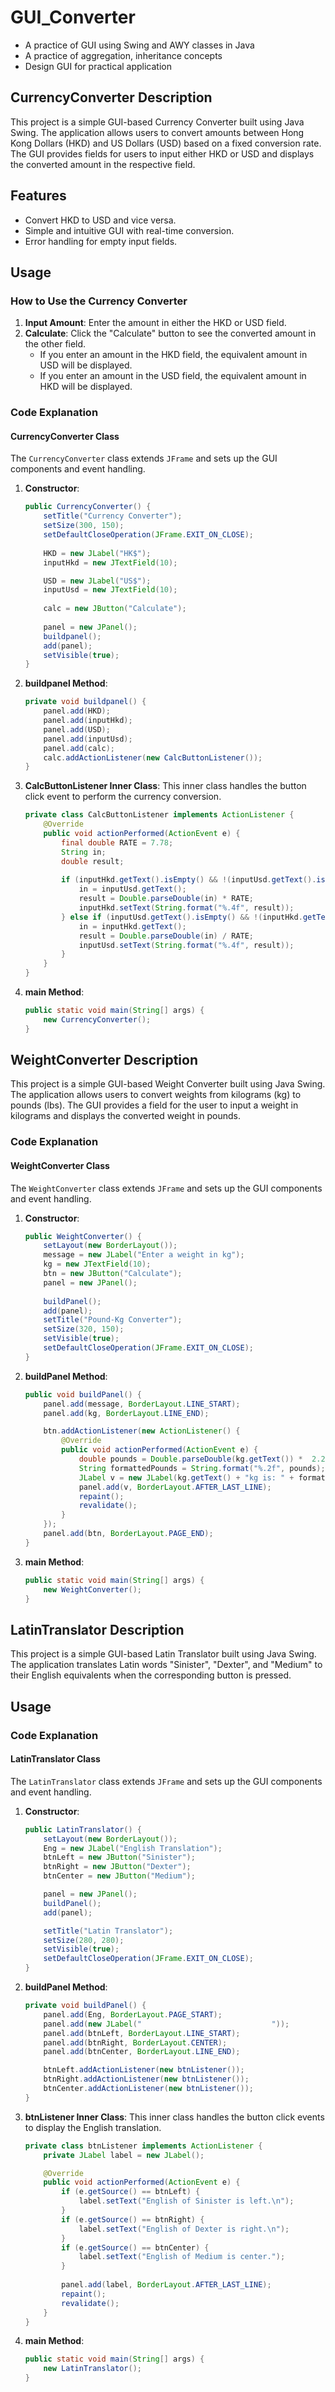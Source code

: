 # GUI_Converter
- A practice of GUI using Swing and AWY classes in Java
- A practice of aggregation, inheritance concepts
- Design GUI for practical application

## CurrencyConverter Description
This project is a simple GUI-based Currency Converter built using Java Swing. The application allows users to convert amounts between Hong Kong Dollars (HKD) and US Dollars (USD) based on a fixed conversion rate. The GUI provides fields for users to input either HKD or USD and displays the converted amount in the respective field.

## Features
- Convert HKD to USD and vice versa.
- Simple and intuitive GUI with real-time conversion.
- Error handling for empty input fields.

## Usage

### How to Use the Currency Converter
1. **Input Amount**: Enter the amount in either the HKD or USD field.
2. **Calculate**: Click the "Calculate" button to see the converted amount in the other field.
   - If you enter an amount in the HKD field, the equivalent amount in USD will be displayed.
   - If you enter an amount in the USD field, the equivalent amount in HKD will be displayed.

### Code Explanation

#### CurrencyConverter Class
The `CurrencyConverter` class extends `JFrame` and sets up the GUI components and event handling.

1. **Constructor**:
    ```java
    public CurrencyConverter() {
        setTitle("Currency Converter");
        setSize(300, 150);
        setDefaultCloseOperation(JFrame.EXIT_ON_CLOSE);
        
        HKD = new JLabel("HK$");
        inputHkd = new JTextField(10);

        USD = new JLabel("US$");
        inputUsd = new JTextField(10);
        
        calc = new JButton("Calculate");
        
        panel = new JPanel();
        buildpanel();
        add(panel);
        setVisible(true);
    }
    ```

2. **buildpanel Method**:
    ```java
    private void buildpanel() {
        panel.add(HKD);
        panel.add(inputHkd);
        panel.add(USD);
        panel.add(inputUsd);
        panel.add(calc);
        calc.addActionListener(new CalcButtonListener());
    }
    ```

3. **CalcButtonListener Inner Class**:
    This inner class handles the button click event to perform the currency conversion.
    ```java
    private class CalcButtonListener implements ActionListener {
        @Override
        public void actionPerformed(ActionEvent e) {
            final double RATE = 7.78;
            String in;
            double result;
            
            if (inputHkd.getText().isEmpty() && !(inputUsd.getText().isEmpty())) {
                in = inputUsd.getText();
                result = Double.parseDouble(in) * RATE;
                inputHkd.setText(String.format("%.4f", result));
            } else if (inputUsd.getText().isEmpty() && !(inputHkd.getText().isEmpty())) {
                in = inputHkd.getText();
                result = Double.parseDouble(in) / RATE;
                inputUsd.setText(String.format("%.4f", result));
            }
        }
    }
    ```

4. **main Method**:
    ```java
    public static void main(String[] args) {
        new CurrencyConverter();
    }
    ```

## WeightConverter Description
This project is a simple GUI-based Weight Converter built using Java Swing. The application allows users to convert weights from kilograms (kg) to pounds (lbs). The GUI provides a field for the user to input a weight in kilograms and displays the converted weight in pounds.

### Code Explanation

#### WeightConverter Class
The `WeightConverter` class extends `JFrame` and sets up the GUI components and event handling.

1. **Constructor**:
    ```java
    public WeightConverter() {
        setLayout(new BorderLayout());
        message = new JLabel("Enter a weight in kg");
        kg = new JTextField(10);
        btn = new JButton("Calculate");
        panel = new JPanel();
        
        buildPanel();
        add(panel);
        setTitle("Pound-Kg Converter");
        setSize(320, 150);
        setVisible(true);
        setDefaultCloseOperation(JFrame.EXIT_ON_CLOSE);
    }
    ```

2. **buildPanel Method**:
    ```java
    public void buildPanel() { 
        panel.add(message, BorderLayout.LINE_START);
        panel.add(kg, BorderLayout.LINE_END);

        btn.addActionListener(new ActionListener() {
            @Override
            public void actionPerformed(ActionEvent e) {
                double pounds = Double.parseDouble(kg.getText()) *  2.20462;
                String formattedPounds = String.format("%.2f", pounds);
                JLabel v = new JLabel(kg.getText() + "kg is: " + formattedPounds + " pounds");
                panel.add(v, BorderLayout.AFTER_LAST_LINE);
                repaint();
                revalidate();
            }
        });
        panel.add(btn, BorderLayout.PAGE_END);
    }
    ```

3. **main Method**:
    ```java
    public static void main(String[] args) {
        new WeightConverter();
    }
    ```

## LatinTranslator Description
This project is a simple GUI-based Latin Translator built using Java Swing. The application translates Latin words "Sinister", "Dexter", and "Medium" to their English equivalents when the corresponding button is pressed.

## Usage

### Code Explanation

#### LatinTranslator Class
The `LatinTranslator` class extends `JFrame` and sets up the GUI components and event handling.

1. **Constructor**:
    ```java
    public LatinTranslator() {
        setLayout(new BorderLayout());
        Eng = new JLabel("English Translation");
        btnLeft = new JButton("Sinister");
        btnRight = new JButton("Dexter");
        btnCenter = new JButton("Medium");

        panel = new JPanel();
        buildPanel();
        add(panel);

        setTitle("Latin Translator");
        setSize(280, 280);
        setVisible(true);
        setDefaultCloseOperation(JFrame.EXIT_ON_CLOSE);
    }
    ```

2. **buildPanel Method**:
    ```java
    private void buildPanel() {
        panel.add(Eng, BorderLayout.PAGE_START);
        panel.add(new JLabel("                             "));
        panel.add(btnLeft, BorderLayout.LINE_START);
        panel.add(btnRight, BorderLayout.CENTER);
        panel.add(btnCenter, BorderLayout.LINE_END);

        btnLeft.addActionListener(new btnListener());
        btnRight.addActionListener(new btnListener());
        btnCenter.addActionListener(new btnListener());
    }
    ```

3. **btnListener Inner Class**:
    This inner class handles the button click events to display the English translation.
    ```java
    private class btnListener implements ActionListener {
        private JLabel label = new JLabel();

        @Override
        public void actionPerformed(ActionEvent e) {
            if (e.getSource() == btnLeft) {
                label.setText("English of Sinister is left.\n");
            }
            if (e.getSource() == btnRight) {
                label.setText("English of Dexter is right.\n");
            }
            if (e.getSource() == btnCenter) {
                label.setText("English of Medium is center.");
            }
            
            panel.add(label, BorderLayout.AFTER_LAST_LINE);
            repaint();
            revalidate();    
        }
    }
    ```

4. **main Method**:
    ```java
    public static void main(String[] args) {
        new LatinTranslator();
    }
    ```


